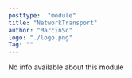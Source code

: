```yaml
---
posttype:  "module"  
title: "NetworkTransport"
author: "MarcinSc"
logo: "./logo.png"
Tag: ""
---
```

No info available about this module
